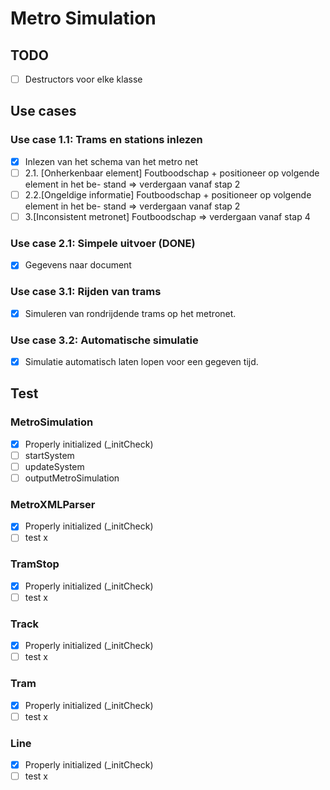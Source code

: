 # Metro Simulation

## TODO
- [ ] Destructors voor elke klasse

## Use cases
### Use case 1.1: Trams en stations inlezen
- [x] Inlezen van het schema van het metro net
- [ ] 2.1. [Onherkenbaar element] Foutboodschap + positioneer op volgende element in het be- stand ⇒ verdergaan vanaf stap 2
- [ ] 2.2.[Ongeldige informatie] Foutboodschap + positioneer op volgende element in het be- stand ⇒ verdergaan vanaf stap 2
- [ ] 3.[Inconsistent metronet] Foutboodschap ⇒ verdergaan vanaf stap 4

### Use case 2.1: Simpele uitvoer (DONE)
- [x] Gegevens naar document 
### Use case 3.1: Rijden van trams
- [x] Simuleren van rondrijdende trams op het metronet.
### Use case 3.2: Automatische simulatie
- [x] Simulatie automatisch laten lopen voor een gegeven tijd.



## Test
### MetroSimulation
- [x] Properly initialized (_initCheck)
- [ ] startSystem
- [ ] updateSystem
- [ ] outputMetroSimulation
### MetroXMLParser
- [x] Properly initialized (_initCheck)
- [ ] test x
### TramStop
- [x] Properly initialized (_initCheck)
- [ ] test x
### Track
- [x] Properly initialized (_initCheck)
- [ ] test x
### Tram
- [x] Properly initialized (_initCheck)
- [ ] test x
### Line
- [x] Properly initialized (_initCheck)
- [ ] test x
